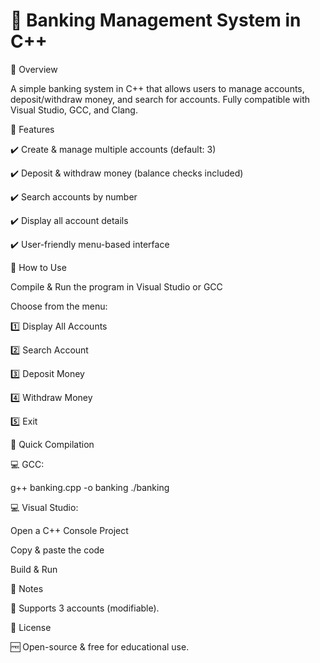 # 🚀 Banking Management System in C++



🔹 Overview

A simple banking system in C++ that allows users to manage accounts, deposit/withdraw money, and search for accounts. Fully compatible with Visual Studio, GCC, and Clang.




🔹 Features

✔️ Create & manage multiple accounts (default: 3)

✔️ Deposit & withdraw money (balance checks included)

✔️ Search accounts by number

✔️ Display all account details

✔️ User-friendly menu-based interface




🔹 How to Use

 Compile & Run the program in Visual Studio or GCC

 

Choose from the menu:

1️⃣ Display All Accounts

2️⃣ Search Account

3️⃣ Deposit Money

4️⃣ Withdraw Money

5️⃣ Exit



🔹 Quick Compilation

💻 GCC:

g++ banking.cpp -o banking
 ./banking

💻 Visual Studio:

Open a C++ Console Project

Copy & paste the code

Build & Run



📌 Notes

🔹 Supports 3 accounts (modifiable).



📜 License

🆓 Open-source & free for educational use.
